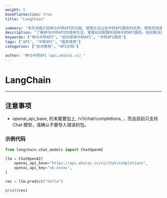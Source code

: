 ```yaml
---
weight: 5
bookFlatSection: true
title: "LangChain​"

summary: "本页详细介绍神马中转API的功能、使用方法以及中转API服务的优势，帮助您快速上手并提升效率。"
description: "了解神马中转API的使用方法，掌握如何配置和调用中转API服务，轻松解决接口调用难题。"
keywords: ["神马中转API", "如何使用中转API", "中转API服务"]
tags: ["API", "中转API", "服务使用"]
categories: ["技术教程", "API文档"]

author: "神马中转API（api.whatai.cc）"
---
```


# LangChain 
---

注意事项 ​
---

*   openai_api_base, 的末尾要加上, /v1/chat/completions, ，而且目前只支持 Chat 模型，请确认不要导入错误的包。

### 示例代码 ​
```python
from langchain.chat_models import ChatOpenAI

llm = ChatOpenAI(
    openai_api_base="https://api.whatai.cc/v1/chat/completions", 
    openai_api_key="sk-xxxxx",
)

res = llm.predict("hello")

print(res)

```
